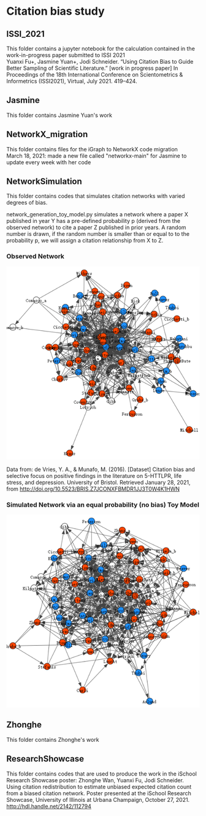 # Citation bias study

## ISSI_2021  
This folder contains a jupyter notebook for the calculation contained in the work-in-progress paper submitted to ISSI 2021  
Yuanxi Fu+, Jasmine Yuan+, Jodi Schneider. “Using Citation Bias to Guide Better Sampling of Scientific Literature.” [work in progress paper] In Proceedings of the 18th International Conference on Scientometrics & Informetrics (ISSI2021), Virtual, July 2021. 419–424.

## Jasmine  
This folder contains Jasmine Yuan's work  

## NetworkX_migration  
This folder contains files for the iGraph to NetworkX code migration  
March 18, 2021: made a new file called "networkx-main" for Jasmine to update every week with her code

## NetworkSimulation
This folder contains codes that simulates citation networks with varied degrees of bias.

network_generation_toy_model.py simulates a network where a paper X published in year Y has a pre-defined probability p (derived from the observed network) to cite a paper Z published in prior years. A random number is drawn, if the random number is smaller than or equal to to the probability p, we will assign a citation relationship from X to Z.

### Observed Network
![Observed Network](https://github.com/infoqualitylab/citation_bias_study/blob/master/NetworkSimulation/observed_network.png)

Data from: de Vries, Y. A., & Munafo, M. (2016). [Dataset] Citation bias and selective focus on positive findings in the literature on 5-HTTLPR, life stress, and depression. University of Bristol. Retrieved January 28, 2021, from http://doi.org/10.5523/BRIS.Z7JCONXFBMDR1JJ3T0W4K1HWN 

### Simulated Network via an equal probability (no bias) Toy Model
![Simulated Network](https://github.com/infoqualitylab/citation_bias_study/blob/master/NetworkSimulation/simulated_network.png)

## Zhonghe  
This folder contains Zhonghe's work  

## ResearchShowcase
This folder contains codes that are used to produce the work in the iSchool Research Showcase poster:
Zhonghe Wan, Yuanxi Fu, Jodi Schneider. Using citation redistribution to estimate unbiased expected citation count from a biased citation network. Poster presented at the iSchool Research Showcase, University of Illinois at Urbana Champaign, October 27, 2021. http://hdl.handle.net/2142/112794



